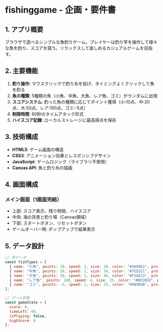 # fishinggame - 企画・要件書

## 1. アプリ概要
ブラウザで遊べるシンプルな魚釣りゲーム。プレイヤーは釣り竿を操作して様々な魚を釣り、スコアを競う。リラックスして楽しめるカジュアルゲームを目指す。

## 2. 主要機能
1. **釣り操作**: マウスクリックで釣り糸を投げ、タイミングよくクリックして魚を釣る
2. **魚の種類**: 5種類の魚（小魚、中魚、大魚、レア魚、ゴミ）がランダムに出現
3. **スコアシステム**: 釣った魚の種類に応じてポイント獲得（小:10点、中:20点、大:50点、レア:100点、ゴミ:-5点）
4. **制限時間**: 60秒のタイムアタック形式
5. **ハイスコア記録**: ローカルストレージに最高得点を保存

## 3. 技術構成
- **HTML5**: ゲーム画面の構造
- **CSS3**: アニメーション効果とレスポンシブデザイン
- **JavaScript**: ゲームロジック（ライブラリ不使用）
- **Canvas API**: 魚と釣り糸の描画

## 4. 画面構成
### メイン画面（1画面完結）
- 上部: スコア表示、残り時間、ハイスコア
- 中央: 海の背景と釣り場（Canvas領域）
- 下部: スタートボタン、リセットボタン
- ゲームオーバー時: ポップアップで結果表示

## 5. データ設計
```javascript
// 魚データ
const fishTypes = [
  { name: "小魚", points: 10, speed: 3, size: 20, color: "#4A90E2", probability: 0.4 },
  { name: "中魚", points: 20, speed: 2, size: 30, color: "#7ED321", probability: 0.3 },
  { name: "大魚", points: 50, speed: 1, size: 40, color: "#F5A623", probability: 0.15 },
  { name: "レア魚", points: 100, speed: 4, size: 35, color: "#BD10E0", probability: 0.05 },
  { name: "ゴミ", points: -5, speed: 1, size: 25, color: "#9B9B9B", probability: 0.1 }
];

// ゲーム状態
const gameState = {
  score: 0,
  timeLeft: 60,
  isPlaying: false,
  highScore: 0
};
```